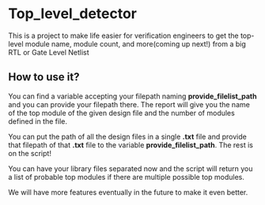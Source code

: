 # Top_level_detector
This is a project to make life easier for verification engineers to get the top-level module name, module count, and more(coming up next!) from a big RTL or Gate Level Netlist

## How to use it?

You can find a variable accepting your filepath naming **provide_filelist_path** and you can provide your filepath there. The report will give you the name of the top module of the given design file and the number of modules defined in the file.


You can put the path of all the design files in a single **.txt** file and provide that filepath of that **.txt** file to the variable **provide_filelist_path**. The rest is on the script!

You can have your library files separated now and the script will return you a list of probable top modules if there are multiple possible top modules.

We will have more features eventually in the future to make it even better.

